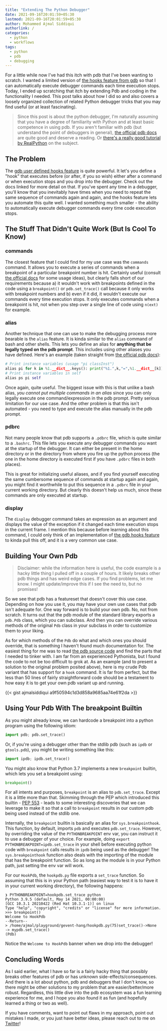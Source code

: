 ```yaml
---
title: "Extending The Python Debugger"
date: 2021-09-16T20:01:59+05:30
lastmod: 2021-09-16T20:01:59+05:30
author: Mohammed Ajmal Siddiqui
authorlink: /
categories:
  - python
  - workflows
tags:
  - python
  - pdb
  - debugging
---
```


For a little while now I've had this itch with pdb that I've been wanting to scratch. I wanted a limited version of [the hooks feature from gdb][1] so that I can automatically execute debugger commands each time execution stops. Today, I ended up scratching that itch by extending Pdb and coding in the functionality I needed. This post talks about how I did so and also covers a loosely organized collection of related Python debugger tricks that you may find useful (or at least fascinating).

<!--more-->

> Since this post is about the python debugger, I'm naturally assuming that you have a degree of familiarity with Python and at least basic competence in using pdb. If you aren't familiar with pdb (but understand the point of debuggers in general), [the official pdb docs][2] are quite good and deserve a reading. Or [there's a really good tutorial by RealPython][4] on the subject.


## The Problem

The [gdb user defined hooks feature][1] is quite powerful. It let's you define a "hook" that executes before (or after, if you so wish) either after a command or when execution stops and you drop into the debugger. Check out the docs linked for more detail on that. If you've spent any time in a debugger, you'll know that you inevitably have times when you need to repeat the same sequence of commands again and again, and the hooks feature lets you automate this quite well. I wanted something much smaller - the ability to automatically execute debugger commands every time code execution stops.


## The Stuff That Didn't Quite Work (But Is Cool To Know)

### commands

The closest feature that I could find for my use case was the `commands` command. It allows you to execute a series of commands when a breakpoint of a particular breakpoint number is hit. Certainly useful (consult [the official docs][2] for some usage ideas), but clearly falls short of our requirements because a) it wouldn't work with breakpoints defined in the code using a `breakpoint()` or `pdb.set_trace()` call because it only works with breakpoint numbers and b) even if it did, it wouldn't execute our commands every time execution stops. It only executes commands when a breakpoint is hit, not when you step over a single line of code using `n(ext)` for example.

### alias

Another technique that one can use to make the debugging process more bearable is the `alias` feature. It is kinda similar to the `alias` command of bash and other shells. This lets you define an alias for **anything that be legally typed on the pdb prompt**. This includes using other aliases you have defined. Here's an example (taken straight from [the official pdb docs][2]):

```python
# Print instance variables (usage "pi classInst")
alias pi for k in %1.__dict__.keys(): print("%1.",k,"=",%1.__dict__[k])
# Print instance variables in self
alias ps pi self
```

Once again, quite useful. The biggest issue with this is that unlike a bash alias, *you cannot put multiple commands in an alias* since you can only legally execute one command/expression in the pdb prompt. Pretty serious limitation for our use case. And the other problem is that this isn't automated - you need to type and execute the alias manually in the pdb prompt.

### pdbrc

Not many people know that pdb supports a `.pdbrc` file, which is quite similar to a `.bashrc`. This file lets you execute any debugger commands you want at the startup of the debugger. It can either be present in the home directory or in the directory from where you fire up the python process (the one in the home directory is executed first if you have `.pdbrc` files in both places).

This is great for initializing useful aliases, and if you find yourself executing the same cumbersome sequence of commands at startup again and again, you might find it worthwhile to put this sequence in a `.pdbrc` file in your current working directory. But clearly this doesn't help us much, since these commands are only executed at startup.

### display

The `display` debugger command takes an expression as an argument and displays the value of the exception if it changed each time execution stops in the current frame. I mention this because before learning about this command, I could only think of an implementation of [the gdb hooks feature][1] to kinda pull this off, and it is a very common use case.


## Building Your Own Pdb

> Disclaimer: while the information here is useful, the code example is a hacky little thing I pulled off in a couple of hours. It likely breaks other pdb things and has weird edge cases. If you find problems, let me know. I might update/improve this if I see the need to, but no promises!

So we see that pdb has a featureset that doesn't cover this use case. Depending on how you use it, you may have your own use cases that pdb isn't adequate for. One way forward is to build your own pdb. No, not from scratch. It turns out that the pdb module of the standard library exports a `pdb.Pdb` class, which you can subclass. And then you can override various methods of the original `Pdb` class in your subclass in order to customize them to your liking.

As for which methods of the `Pdb` do what and which ones you should override, that is something I haven't found much documentation for. The easiest thing for me was to read [the pdb source code][5] and find the parts that I needed to tinker with. I am far from an experienced Pythonista, but I found the code to not be too difficult to grok at. As an example (and to present a solution to the original problem posited above), here is my crude Pdb variant that has support for a `hook` command. It is far from perfect, but the less than 50 lines of fairly straightforward code should be a testament to how easy it is to get your own pdb variant up and running.

{{< gist ajmalsiddiqui a9f50594c1d3d858a9685aa74e61f2da >}}


## Using Your Pdb With The breakpoint Builtin

As you might already know, we can hardcode a breakpoint into a python program using the following idiom:

```python
import pdb; pdb.set_trace()
```

Or, if you're using a debugger other than the stdlib pdb (such as `ipdb` or `gtools.pdb`), you might be writing something like this:

```python
import ipdb; ipdb.set_trace()
```

You might also know that Python 3.7 implements a new `breakpoint` builtin, which lets you set a breakpoint using:

```python
breakpoint()
```

For all intents and purposes, `breakpoint` is an alias to `pdb.set_trace`. Except it is a little more than that. Skimming through the PEP which introduced this builtin - [PEP 553][7] - leads to some interesting discoveries that we can leverage to make it so that a call to `breakpoint` results in our custom pdb being used instead of the stdlib one.

Internally, the `breakpoint` builtin is basically an alias for `sys.breakpointhook`. This function, by default, imports `pdb` and executes `pdb.set_trace`. However, by overriding the value of the `PYTHONBREAKPOINT` env var, you can instruct it to use a debugger of your choice. For example, doing `export PYTHONBREAKPOINT=ipdb.set_trace` in your shell before executing python code with `breakpoint` calls results in `ipdb` being used as the debugger! The `sys.breakpointhook` function also deals with the importing of the module that has the breakpoint function. So as long as the module is in your Python path, just setting the env var will work.

For our `HookPdb`, the `hookpdb.py` file exports a `set_trace` function. So assuming that this is in your Python path (easiest way to test it is to have it in your current working directory), the following happens:

```
❯ PYTHONBREAKPOINT=hookpdb.set_trace python
Python 3.9.5 (default, May 14 2021, 00:00:00) 
[GCC 10.3.1 20210422 (Red Hat 10.3.1-1)] on linux
Type "help", "copyright", "credits" or "license" for more information.
>>> breakpoint()
Welcome to HookPdb
--Return--
> /home/ajmal/playground/gevent-hang/hookpdb.py(75)set_trace()->None
-> mypdb.set_trace()
(Pdb) 
```

Notice the `Welcome to HookPdb` banner when we drop into the debugger!


## Concluding Words

 As I said earlier, what I have so far is a fairly hacky thing that possibly breaks other features of pdb or has unknown side-effects/consequences. And there is a lot about python, pdb and debuggers that I don't know, so there might be other solutions to my problem that are easier/better/more robust. Regardless, this little dive into the pdb ecosystem was a fun learning experience for me, and I hope you also found it as fun (and hopefully learned a thing or two as well).

If you have comments, want to point out flaws in my approach, point out mistakes I made, or you just have better ideas, please reach out to me on [Twitter][8]!

  [1]: https://sourceware.org/gdb/onlinedocs/gdb/Hooks.html "gdb User Defined Hooks"
  [2]: https://docs.python.org/3/library/pdb.html "Python 3 Pdb Docs"
  [3]: https://github.com/python/cpython/blob/9fd87a5fe5c468cf94265365091267838b004b7f/Lib/pdb.py#L245-L255
  [4]: https://realpython.com/python-debugging-pdb/ "RealPython Pdb Tutorial"
  [5]: https://github.com/python/cpython/blob/main/Lib/pdb.py "Pdb Source Code"
  [6]: https://gist.github.com/ajmalsiddiqui/a9f50594c1d3d858a9685aa74e61f2da "HookPdb Gist"
  [7]: https://www.python.org/dev/peps/pep-0553/ "PEP 553: Builtin Breakpoint"
  [8]: https://twitter.com/_ajmalsiddiqui
